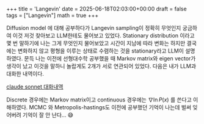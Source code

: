 +++
title = 'Langevin'
date = 2025-06-18T02:03:00+00:00
draft = false
tags = ["Langevin"]
math = true 
+++

Diffusion model 에 대해 공부하다가 Langevin sampling이 정확히 무엇인지 궁금하여 이것 저것 찾아보고 LLM한테도 물어보고 있었다. 
Stationary distribution 이라고 몇 번 말하기에 나는 그게 무엇인지 물어보았고 시간이 지남에 따라 변화는 하지만 결국에는 변화하지 않고 평형을 이루는 상태로 수렴하는 것을 stationary라고 LLM이 설명하였다. 
문득 나는 이전에 선형대수학 공부했을 때 Markov matrix와 eigen vector가 생각이 났고 이것을 말하니 놀랍게도 2개가 서로 연관되어 있었다. 
다음은 내가 LLM과 대화한 내역이다.

[claude sonnet 대화내역](https://claude.ai/share/b3276f3b-409f-4161-b899-c80e6aaf9706)

Discrete 경우에는 Markov matrix이고 continuous 경우에는 $\nabla \ln P(x)$ 를 쓴다고 이해하였다. 
MCMC 와 Metropolis-hastings도 이전에 공부했던 기억이 나는데 벌써 잊어버려 기억이 잘 안 난다... :sweat_smile: